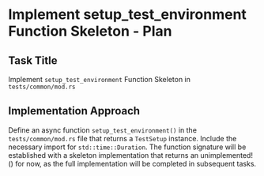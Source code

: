 # Implement setup_test_environment Function Skeleton - Plan

## Task Title
Implement `setup_test_environment` Function Skeleton in `tests/common/mod.rs`

## Implementation Approach
Define an async function `setup_test_environment()` in the `tests/common/mod.rs` file that returns a `TestSetup` instance. Include the necessary import for `std::time::Duration`. The function signature will be established with a skeleton implementation that returns an unimplemented!() for now, as the full implementation will be completed in subsequent tasks.